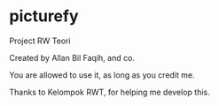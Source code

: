 # picturefy
Project RW Teori

Created by Allan Bil Faqih, and co.

You are allowed to use it, as long as you credit me.

Thanks to Kelompok RWT, for helping me develop this.
